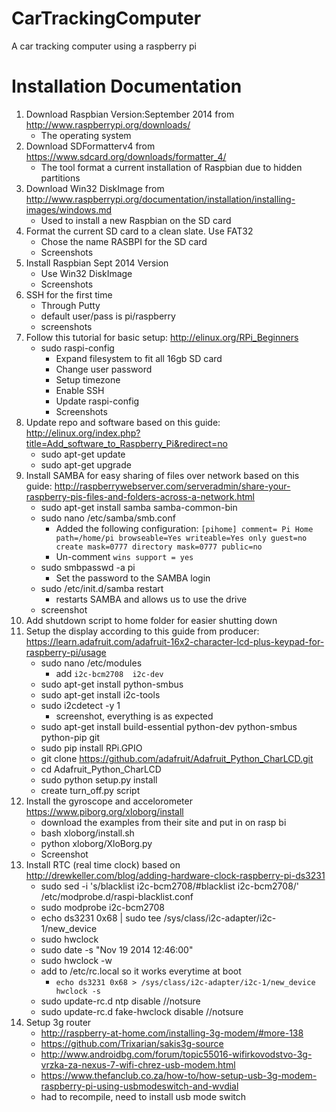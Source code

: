 CarTrackingComputer
===================

A car tracking computer using a raspberry pi

Installation Documentation
==========================

1. Download Raspbian Version:September 2014 from http://www.raspberrypi.org/downloads/
	* The operating system
2. Download SDFormatterv4 from https://www.sdcard.org/downloads/formatter_4/
	* The tool format a current installation of Raspbian due to hidden partitions
3. Download Win32 DiskImage from http://www.raspberrypi.org/documentation/installation/installing-images/windows.md
	* Used to install a new Raspbian on the SD card
4. Format the current SD card to a clean slate. Use FAT32
	* Chose the name RASBPI for the SD card
	* Screenshots
5. Install Raspbian Sept 2014 Version
	* Use Win32 DiskImage
	* Screenshots
6. SSH for the first time
	* Through Putty
	* default user/pass is pi/raspberry
	* screenshots
7. Follow this tutorial for basic setup: http://elinux.org/RPi_Beginners
	* sudo raspi-config
	  * Expand filesystem to fit all 16gb SD card
	  * Change user password
	  * Setup timezone
	  * Enable SSH
	  * Update raspi-config
	  * Screenshots
8. Update repo and software based on this guide: http://elinux.org/index.php?title=Add_software_to_Raspberry_Pi&redirect=no
	* sudo apt-get update
	* sudo apt-get upgrade
9. Install SAMBA for easy sharing of files over network based on this guide: http://raspberrywebserver.com/serveradmin/share-your-raspberry-pis-files-and-folders-across-a-network.html
	* sudo apt-get install samba samba-common-bin
	* sudo nano /etc/samba/smb.conf
	  * Added the following configuration: `[pihome]
   comment= Pi Home
   path=/home/pi
   browseable=Yes
   writeable=Yes
   only guest=no
   create mask=0777
   directory mask=0777
   public=no`
   	  * Un-comment `wins support = yes`
   	* sudo smbpasswd -a pi
   	  * Set the password to the SAMBA login
   	* sudo /etc/init.d/samba restart
   	  * restarts SAMBA and allows us to use the drive
   	* screenshot
10. Add shutdown script to home folder for easier shutting down
11. Setup the display according to this guide from producer: https://learn.adafruit.com/adafruit-16x2-character-lcd-plus-keypad-for-raspberry-pi/usage
	* sudo nano /etc/modules
	  * add `i2c-bcm2708 
i2c-dev`
	* sudo apt-get install python-smbus
	* sudo apt-get install i2c-tools
	* sudo i2cdetect -y 1
	  * screenshot, everything is as expected
	* sudo apt-get install build-essential python-dev python-smbus python-pip git
	* sudo pip install RPi.GPIO
	* git clone https://github.com/adafruit/Adafruit_Python_CharLCD.git
	* cd Adafruit_Python_CharLCD
	* sudo python setup.py install
	* create turn_off.py script
12. Install the gyroscope and accelorometer https://www.piborg.org/xloborg/install
	* download the examples from their site and put in on rasp bi
	* bash xloborg/install.sh
	* python xloborg/XloBorg.py
	* Screenshot
13. Install RTC (real time clock) based on http://drewkeller.com/blog/adding-hardware-clock-raspberry-pi-ds3231
	* sudo sed -i 's/blacklist i2c-bcm2708/#blacklist i2c-bcm2708/' /etc/modprobe.d/raspi-blacklist.conf
	* sudo modprobe i2c-bcm2708
	* echo ds3231 0x68 | sudo tee /sys/class/i2c-adapter/i2c-1/new_device
	* sudo hwclock
	* sudo date -s "Nov 19 2014 12:46:00"
	* sudo hwclock -w
	* add to /etc/rc.local so it works everytime at boot
	  * `echo ds3231 0x68 > /sys/class/i2c-adapter/i2c-1/new_device
hwclock -s`
	* sudo update-rc.d ntp disable //notsure
	* sudo update-rc.d fake-hwclock disable //notsure
14. Setup 3g router
	* http://raspberry-at-home.com/installing-3g-modem/#more-138
	* https://github.com/Trixarian/sakis3g-source
	* http://www.androidbg.com/forum/topic55016-wifirkovodstvo-3g-vrzka-za-nexus-7-wifi-chrez-usb-modem.html
	* https://www.thefanclub.co.za/how-to/how-setup-usb-3g-modem-raspberry-pi-using-usbmodeswitch-and-wvdial
	* had to recompile, need to install usb mode switch
